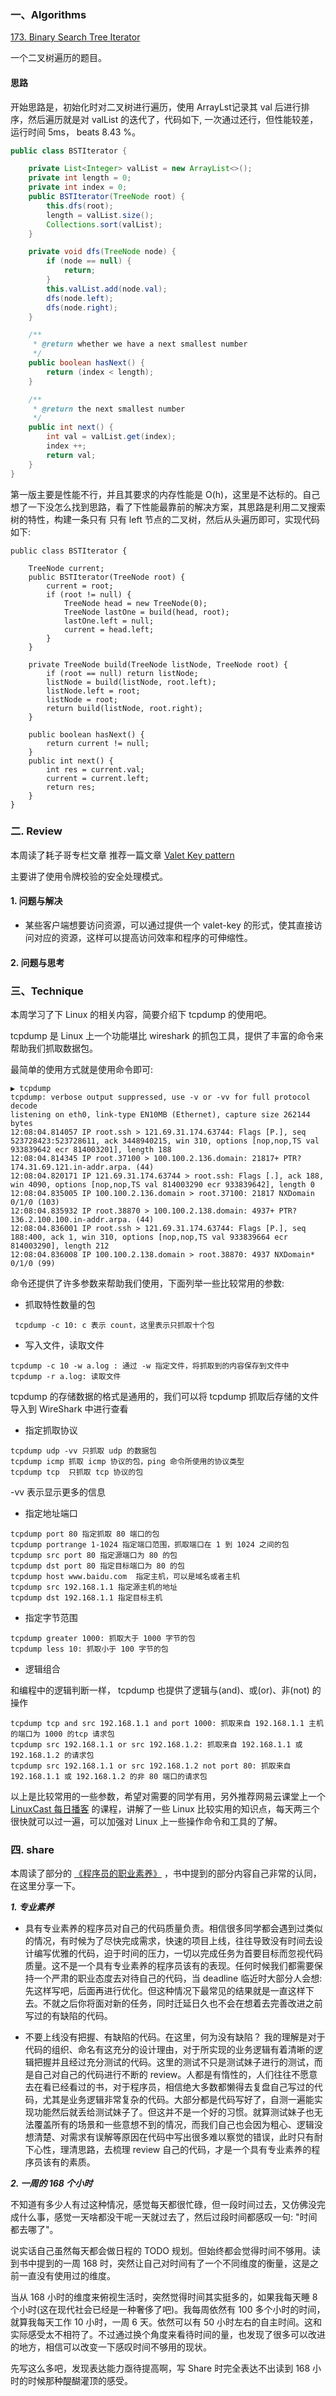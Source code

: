 ### 一、Algorithms

[173.  Binary Search Tree Iterator](https://leetcode.com/problems/binary-search-tree-iterator/description/)

一个二叉树遍历的题目。


#### 思路

开始思路是，初始化时对二叉树进行遍历，使用 ArrayLst记录其 val 后进行排序，然后遍历就是对 valList 的迭代了，代码如下, 一次通过还行，但性能较差，运行时间 5ms，  beats 8.43 %。

```Java
public class BSTIterator {

    private List<Integer> valList = new ArrayList<>();
    private int length = 0;
    private int index = 0;
    public BSTIterator(TreeNode root) {
        this.dfs(root);
        length = valList.size();
        Collections.sort(valList);
    }

    private void dfs(TreeNode node) {
        if (node == null) {
            return;
        }
        this.valList.add(node.val);
        dfs(node.left);
        dfs(node.right);
    }

    /**
     * @return whether we have a next smallest number
     */
    public boolean hasNext() {
        return (index < length);
    }

    /**
     * @return the next smallest number
     */
    public int next() {
        int val = valList.get(index);
        index ++;
        return val;
    }
}
```

第一版主要是性能不行，并且其要求的内存性能是 O(h)，这里是不达标的。自己想了一下没怎么找到思路，看了下性能最靠前的解决方案，其思路是利用二叉搜索树的特性，构建一条只有 只有 left 节点的二叉树，然后从头遍历即可，实现代码如下:
 

```
public class BSTIterator {
    
    TreeNode current;
    public BSTIterator(TreeNode root) {
        current = root;
        if (root != null) {
            TreeNode head = new TreeNode(0);
            TreeNode lastOne = build(head, root);
            lastOne.left = null;
            current = head.left;
        }
    }

    private TreeNode build(TreeNode listNode, TreeNode root) {
        if (root == null) return listNode;
        listNode = build(listNode, root.left);
        listNode.left = root;
        listNode = root;
        return build(listNode, root.right);
    }
		
    public boolean hasNext() {
        return current != null;
    }
    public int next() {
        int res = current.val;
        current = current.left;
        return res;
    }
}
```

### 二. Review


本周读了耗子哥专栏文章 推荐一篇文章 [Valet Key pattern](https://docs.microsoft.com/en-us/azure/architecture/patterns/valet-key)

主要讲了使用令牌校验的安全处理模式。

#### 1. 问题与解决

* 某些客户端想要访问资源，可以通过提供一个 valet-key 的形式，使其直接访问对应的资源，这样可以提高访问效率和程序的可伸缩性。

#### 2. 问题与思考


### 三、Technique

本周学习了下 Linux 的相关内容，简要介绍下 tcpdump 的使用吧。

tcpdump 是 Linux 上一个功能堪比 wireshark 的抓包工具，提供了丰富的命令来帮助我们抓取数据包。

最简单的使用方式就是使用命令即可:

```
▶ tcpdump
tcpdump: verbose output suppressed, use -v or -vv for full protocol decode
listening on eth0, link-type EN10MB (Ethernet), capture size 262144 bytes
12:08:04.814057 IP root.ssh > 121.69.31.174.63744: Flags [P.], seq 523728423:523728611, ack 3448940215, win 310, options [nop,nop,TS val 933839642 ecr 814003201], length 188
12:08:04.814345 IP root.37100 > 100.100.2.136.domain: 21817+ PTR? 174.31.69.121.in-addr.arpa. (44)
12:08:04.820171 IP 121.69.31.174.63744 > root.ssh: Flags [.], ack 188, win 4090, options [nop,nop,TS val 814003290 ecr 933839642], length 0
12:08:04.835005 IP 100.100.2.136.domain > root.37100: 21817 NXDomain 0/1/0 (103)
12:08:04.835932 IP root.38870 > 100.100.2.138.domain: 4937+ PTR? 136.2.100.100.in-addr.arpa. (44)
12:08:04.836001 IP root.ssh > 121.69.31.174.63744: Flags [P.], seq 188:400, ack 1, win 310, options [nop,nop,TS val 933839664 ecr 814003290], length 212
12:08:04.836008 IP 100.100.2.138.domain > root.38870: 4937 NXDomain* 0/1/0 (99)
```

命令还提供了许多参数来帮助我们使用，下面列举一些比较常用的参数:

* 抓取特性数量的包
```
 tcpdump -c 10: c 表示 count，这里表示只抓取十个包
```

* 写入文件，读取文件

```
tcpdump -c 10 -w a.log : 通过 -w 指定文件，将抓取到的内容保存到文件中
tcpdump -r a.log: 读取文件
```

tcpdump 的存储数据的格式是通用的，我们可以将 tcpdump 抓取后存储的文件导入到 WireShark 中进行查看

* 指定抓取协议

```
tcpdump udp -vv 只抓取 udp 的数据包
tcpdump icmp 抓取 icmp 协议的包，ping 命令所使用的协议类型
tcpdump tcp  只抓取 tcp 协议的包
```

-vv 表示显示更多的信息

* 指定地址端口

```
tcpdump port 80 指定抓取 80 端口的包
tcpdump portrange 1-1024 指定端口范围，抓取端口在 1 到 1024 之间的包
tcpdump src port 80 指定源端口为 80 的包
tcpdump dst port 80 指定目标端口为 80 的包
tcpdump host www.baidu.com  指定主机，可以是域名或者主机
tcpdump src 192.168.1.1 指定源主机的地址
tcpdump dst 192.168.1.1 指定目标主机

```

* 指定字节范围

```
tcpdump greater 1000: 抓取大于 1000 字节的包
tcpdump less 10: 抓取小于 100 字节的包
```

* 逻辑组合

和编程中的逻辑判断一样， tcpdump 也提供了逻辑与(and)、或(or)、非(not) 的操作

```
tcpdump tcp and src 192.168.1.1 and port 1000: 抓取来自 192.168.1.1 主机的端口为 1000 的tcp 请求包
tcpdump src 192.168.1.1 or src 192.168.1.2: 抓取来自 192.168.1.1 或 192.168.1.2 的请求包
tcpdump src 192.168.1.1 or src 192.168.1.2 not port 80: 抓取来自 192.168.1.1 或 192.168.1.2 的非 80 端口的请求包
```

以上是比较常用的一些参数，希望对需要的同学有用，另外推荐网易云课堂上一个 [LinuxCast 每日播客](https://study.163.com/course/courseMain.htm?courseId=221001) 的课程，讲解了一些 Linux 比较实用的知识点，每天两三个很快就可以过一遍，可以加强对 Linux 上一些操作命令和工具的了解。

### 四. share

本周读了部分的 [《程序员的职业素养》](https://book.douban.com/subject/26919457/) ，书中提到的部分内容自己非常的认同，在这里分享一下。

***1. 专业素养***

* 具有专业素养的程序员对自己的代码质量负责。相信很多同学都会遇到过类似的情况，有时候为了尽快完成需求，快速的项目上线，往往导致没有时间去设计编写优雅的代码，迫于时间的压力，一切以完成任务为首要目标而忽视代码质量。这不是一个具有专业素养的程序员该有的表现。任何时候我们都需要保持一个严肃的职业态度去对待自己的代码，当 deadline 临近时大部分人会想: 先这样写吧，后面再进行优化。但这种情况下最常见的结果就是一直这样下去。不就之后你将面对新的任务，同时迁延日久也不会在想着去完善改进之前写过的有缺陷的代码。

* 不要上线没有把握、有缺陷的代码。在这里，何为没有缺陷？ 我的理解是对于代码的组织、命名有这充分的设计理由，对于所实现的业务逻辑有着清晰的逻辑把握并且经过充分测试的代码。这里的测试不只是测试妹子进行的测试，而是自己对自己的代码进行不断的 review。人都是有惰性的，人们往往不愿意去在看已经看过的书，对于程序员，相信绝大多数都懒得去复盘自己写过的代码，尤其是业务逻辑非常复杂的代码。大部分都是代码写好了，自测一遍能实现功能然后就丢给测试妹子了。但这并不是一个好的习惯。就算测试妹子也无法覆盖所有的场景和一些意想不到的情况，而我们自己也会因为粗心、逻辑没想清楚、对需求有误解等原因在代码中写出很多难以察觉的错误，此时只有耐下心性，理清思路，去梳理 review 自己的代码，才是一个具有专业素养的程序员该有的素质。

***2. 一周的 168 个小时***

不知道有多少人有过这种情况，感觉每天都很忙碌，但一段时间过去，又仿佛没完成什么事，感觉一天啥都没干呢一天就过去了，然后过段时间都感叹一句: "时间都去哪了"。

说实话自己虽然每天都会做日程的 TODO 规划。但始终都会觉得时间不够用。读到书中提到的一周 168 时，突然让自己对时间有了一个不同维度的衡量，这是之前一直没有使用过的维度。

当从 168 小时的维度来俯视生活时，突然觉得时间其实挺多的，如果我每天睡 8 个小时(这在现代社会已经是一种奢侈了吧)。我每周依然有 100 多个小时的时间，就算我每天工作 10 小时，一周 6 天。依然可以有 50 小时左右的自主时间。这和实际感受太不相符了。不过通过换个角度来看待时间的量，也发现了很多可以改进的地方，相信可以改变一下感叹时间不够用的现状。

先写这么多吧，发现表达能力亟待提高啊，写 Share 时完全表达不出读到 168 小时的时候那种醍醐灌顶的感受。
